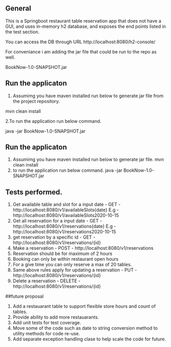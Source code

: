 ## General
    
This is a Springboot restaurant table reservation app that does not have a GUI, and uses in-memory h2 database, and exposes the end points listed in the test section.

You can access the DB through URL http://localhost:8080/h2-console/


For conveniance i am adding the jar file that could be run to the repo as well.

BookNow-1.0-SNAPSHOT.jar


## Run the applicaton
1. Assumimg you have maven installed run below to generate jar file from the project repository.

  mvn clean install
  
2.To run the application run below command.

java -jar BookNow-1.0-SNAPSHOT.jar

## Run the applicaton
1. Assumimg you have maven installed run below to generate jar file.
  mvn clean install
2. to run the application run below command.
java -jar BookNow-1.0-SNAPSHOT.jar

## Tests performed.
1. Get available table and slot for a input date - GET -  http://localhost:8080/v1/availableSlots{date} E.g - http://localhost:8080/v1/availableSlots2020-10-15
2. Get all reservation for a input date - GET -  http://localhost:8080/v1/reservations{date} E.g - http://localhost:8080/v1/reservations2020-10-15
3. get reservation by a specific id - GET - http://localhost:8080/v1/reservations/{id}
4. Make a reservation - POST - http://localhost:8080/v1/reservations 
5. Reservation should be for maximum of 2 hours
6. Booking can only be within restaurant open hours
7. For a give time you can only reserve a max of 20 tables.
8. Same above rules apply for updating a reservation  - PUT - http://localhost:8080/v1/reservations/{id} 
9. Delete a reservation - DELETE - http://localhost:8080/v1/reservations/{id}	



##future proposal
1. Add a restauarant table to support flexible store hours and count of tables.
2. Provide ability to add more restauarants.
3. Add unit tests for test coverage.
4. Move some of the code such as date to string conversion method to utility methods for code re-use.
5. Add separate exception handling clase to help scale the code for future.
